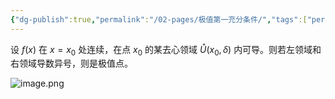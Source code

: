```yaml
---
{"dg-publish":true,"permalink":"/02-pages/极值第一充分条件/","tags":["personal/blog","math/高等数学/导数"]}
---
```


设 $\displaystyle f(x)$ 在 $\displaystyle x=x_{0}$ 处连续，在点 $\displaystyle x_{0}$ 的某去心领域 $\displaystyle \mathring{U}(x_{0},\delta)$ 内可导。则若左领域和右领域导数异号，则是极值点。

![image.png](https://yelanyanyu-img-bed.oss-cn-hangzhou.aliyuncs.com/img/blog/2024/09/20240919161843.png)
